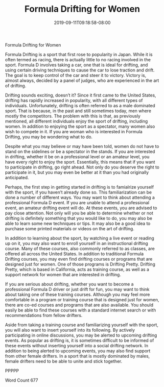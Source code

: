 ﻿---
title: "Formula Drifting for Women"
date: 2019-09-11T09:18:58-08:00
description: "Formula D Racing Tips for Web Success"
featured_image: "/images/Formula D Racing.jpg"
tags: ["Formula D Racing"]
---

Formula Drifting for Women

Formula Drifting is a sport that first rose to popularity in Japan. While it is often termed as racing, there is actually little to no racing involved in the sport.  Formula D involves taking a car, one that is ideal for drifting, and using certain driving techniques to cause the car to lose traction and drift. The goal is to keep control of the car and steer it to victory. Victory is, almost always, decided by a panel of judges, who are experienced in the art of drifting.

Drifting sounds exciting, doesn’t it?  Since it first came to the United States, drifting has rapidly increased in popularity, with all different types of individuals.  Unfortunately, drifting is often referred to as a male dominated sport. That is because, in the past and still sometimes today, men where mostly the competitors.  The problem with this is that, as previously mentioned, all different individuals enjoy the sport of drifting, including women. In addition to enjoying the sport as a spectator, many women also wish to compete in it.  If you are woman who is interested in Formula Drifting, you may be wondering what to do.

Despite what you may believe or may have been told, women do not have to stand on the sidelines or be a spectator in the stands. If you are interested in drifting, whether it be on a professional level or an amateur level, you have every right to enjoy the sport. Essentially, this means that if you want to participate in drifting, go right ahead.  Not only do you deserve the right to participate in it, but you may even be better at it than you had originally anticipated.

Perhaps, the first step in getting started in drifting is to famialrize yourself with the sport, if you haven’t already done so. This familiarization can be done a number of different ways.  You may want to think about attending a professional Formula D event.  If you are unable to attend a professional event, an amateur drifting event will do.  At these events, you are advised to pay close attention.  Not only will you be able to determine whether or not drifting is definitely something that you would like to do, you may also be able to learn some new techniques or tips.  It may also be a good idea to purchase some printed materials or videos on the art of drifting.  

In addition to learning about the sport, by watching a live event or reading up on it, you may also want to enroll yourself in an instructional drifting course.  Many of these courses, also commonly referred to as classes, are offered all across the United States. In addition to traditional Formula Drifting courses, you may even find drifting courses or programs that are designed just for women. One of those programs is Drifting Pretty. Drifting Pretty, which is based in California, acts as training course, as well as a support network for women that are interested in drifting.

If you are serious about drifting, whether you want to become a professional Formula D driver or just drift for fun, you may want to think about taking one of these training courses.  Although you may feel more comfortable in a program or training course that is designed just for women, there are co-ed courses and programs that are also available.  You should easily be able to find these courses with a standard internet search or with recommendations from fellow drifters.

Aside from taking a training course and familiarizing yourself with the sport, you will also want to insert yourself into its following.  By actively participating in online discussions, you may be alerted to upcoming drifting events.  As popular as drifting is, it is sometimes difficult to be informed of these events without inserting yourself into a social drifting network. In addition to being alerted to upcoming events, you may also find support from other female drifters.  In a sport that is mostly dominated by males, female drifters need to be able to unite and stick together.

PPPPP

Word Count 677

